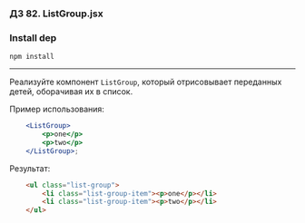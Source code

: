 ### ДЗ 82. ListGroup.jsx

### Install dep

`npm install`

<hr>

Реализуйте компонент `ListGroup`, который отрисовывает переданных детей, оборачивая их в список.

Пример использования: 

```jsx
    <ListGroup>
        <p>one</p>
        <p>two</p>
    </ListGroup>;
```

Результат: 

```html
    <ul class="list-group">
        <li class="list-group-item"><p>one</p></li>
        <li class="list-group-item"><p>two</p></li>
    </ul>
```
